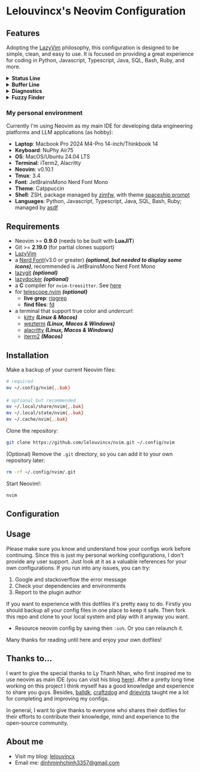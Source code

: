 # Lelouvincx's Neovim Configuration

## Features

Adopting the [LazyVim](https://www.lazyvim.org/) philosophy, this configuration is designed to be simple, clean, and easy to use. It is focused on providing a great experience for coding in Python, Javascript, Typescript, Java, SQL, Bash, Ruby, and more.

<details>
  <summary><b>Status Line</b></summary>
  <div>Parts include git status, diagnostics, current buffer path, class, function working on, copilot status, cursor position.</div>
<img src="./_media/statusline.png"/>
</details>

<details>
  <summary><b>Buffer Line</b></summary>
  <div>Shows buffer list, diagnostics.</div>
<img src="./_media/bufferline.png"/>
</details>

<details>
  <summary><b>Diagnostics</b></summary>
<img src="./_media/diagnostics.png"/>
</details>

<details>
  <summary><b>Fuzzy Finder</b></summary>
![](https://github.com/user-attachments/assets/48978c4e-139e-44cb-bd26-9df4fa561141)
</details>

### My personal environment

Currently I'm using Neovim as my main IDE for developing data engineering platforms and LLM applications (as hobby):

- **Laptop**: Macbook Pro 2024 M4-Pro 14-inch/Thinkbook 14
- **Keyboard**: NuPhy Air75
- **OS**: MacOS/Ubuntu 24.04 LTS
- **Terminal**: iTerm2, Alacritty
- **Neovim**: v0.10.1
- **Tmux**: 3.4
- **Font**: JetBrainsMono Nerd Font Mono
- **Theme**: Catppuccin
- **Shell**: ZSH, package managed by [zimfw](https://github.com/zimfw/zimfw), with theme [spaceship prompt](https://github.com/spaceship-prompt/spaceship-prompt)
- **Languages**: Python, Javascript, Typescript, Java, SQL, Bash, Ruby; managed by [asdf](https://asdf-vm.com/)

## Requirements

- Neovim >= **0.9.0** (needs to be built with **LuaJIT**)
- Git >= **2.19.0** (for partial clones support)
- [LazyVim](https://www.lazyvim.org/)
- a [Nerd Font](https://www.nerdfonts.com/)(v3.0 or greater) **_(optional, but needed to display some icons)_**, recommended is JetBrainsMono Nerd Font Mono
- [lazygit](https://github.com/jesseduffield/lazygit) **_(optional)_**
- [lazydocker](https://github.com/jesseduffield/lazydocker) **_(optional)_**
- a **C** compiler for `nvim-treesitter`. See [here](https://github.com/nvim-treesitter/nvim-treesitter#requirements)
- for [telescope.nvim](https://github.com/nvim-telescope/telescope.nvim) **_(optional)_**
  - **live grep**: [ripgrep](https://github.com/BurntSushi/ripgrep)
  - **find files**: [fd](https://github.com/sharkdp/fd)
- a terminal that support true color and _undercurl_:
  - [kitty](https://github.com/kovidgoyal/kitty) **_(Linux & Macos)_**
  - [wezterm](https://github.com/wez/wezterm) **_(Linux, Macos & Windows)_**
  - [alacritty](https://github.com/alacritty/alacritty) **_(Linux, Macos & Windows)_**
  - [iterm2](https://iterm2.com/) **_(Macos)_**

## Installation

Make a backup of your current Neovim files:

```bash
# required
mv ~/.config/nvim{,.bak}

# optional but recommended
mv ~/.local/share/nvim{,.bak}
mv ~/.local/state/nvim{,.bak}
mv ~/.cache/nvim{,.bak}
```

Clone the repository:

```bash
git clone https://github.com/lelouvincx/nvim.git ~/.config/nvim
```

(Optional) Remove the `.git` directory, so you can add it to your own repository later:

```bash
rm -rf ~/.config/nvim/.git
```

Start Neovim!:

```bash
nvim
```

## Configuration

## Usage

Please make sure you know and understand how your configs work before continuing. Since this is just my personal working configurations, I don't provide any user support. Just look at it as a valuable references for your own configurations. If you run into any issues, you can try:

1. Google and stackoverflow the error message
2. Check your dependencies and environments
3. Report to the plugin author

If you want to experience with this dotfiles it's pretty easy to do. Firstly you should backup all your config files in one place to keep it safe. Then fork this repo and clone to your local system and play with it anyway you want.

- Resource neovim config by saving then `:so%`. Or you can relaunch it.

Many thanks for reading until here and enjoy your own dotfiles!

## Thanks to...

I want to give the special thanks to Ly Thanh Nhan, who first inspired me to use neovim as main IDE (you can visit his blog [here](https://nextlint.com/@lythanhnhan27294)). After a pretty long time working on this project I think myself has a good knowledge and experience to share you guys. Besides, [balldk](https://github.com/balldk), [craftzdog](https://github.com/craftzdog/dotfiles-public) and [drievints](https://github.com/driesvints/dotfiles) taught me a lot for completing and improving my configs.

In general, I want to give thanks to everyone who shares their dotfiles for their efforts to contribute their knowledge, mind and experience to the open-source community.

## About me

- Visit my blog: [lelouvincx](https://lelouvincx.github.io)
- Email me: [dinhminhchinh3357@gmail.com](mailto:dinhminhchinh3357@gmail.com)
